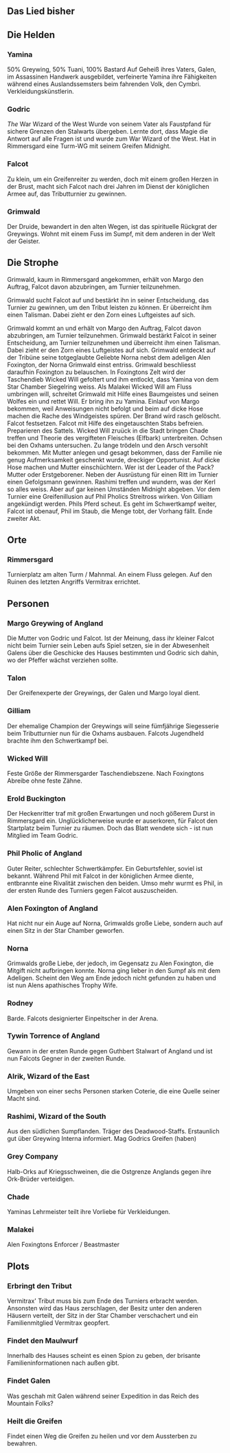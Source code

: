 ## Das Lied bisher

## Die Helden
### Yamina
50% Greywing, 50% Tuani, 100% Bastard
Auf Geheiß ihres Vaters, Galen, im Assassinen Handwerk ausgebildet, verfeinerte Yamina ihre Fähigkeiten während eines Auslandssemsters beim fahrenden Volk, den Cymbri. Verkleidungskünstlerin.

### Godric
_The_ War Wizard of the West
Wurde von seinem Vater als Faustpfand für sichere Grenzen den Stalwarts übergeben. Lernte dort, dass Magie die Antwort auf alle Fragen ist und wurde zum War Wizard of the West. Hat in Rimmersgard eine Turm-WG mit seinem Greifen Midnight.

### Falcot
Zu klein, um ein Greifenreiter zu werden, doch mit einem großen Herzen in der Brust, macht sich Falcot nach drei Jahren im Dienst der königlichen Armee auf, das Tributturnier zu gewinnen.

### Grimwald
Der Druide, bewandert in den alten Wegen, ist das spirituelle Rückgrat der Greywings. Wohnt mit einem Fuss im Sumpf, mit dem anderen in der Welt der Geister.

## Die Strophe
Grimwald, kaum in Rimmersgard angekommen, erhält von Margo den Auftrag, Falcot davon abzubringen, am Turnier teilzunehmen.

Grimwald sucht Falcot auf und bestärkt ihn in seiner Entscheidung, das Turnier zu gewinnen, um den Tribut leisten zu können. Er überreicht ihm einen Talisman. Dabei zieht er den Zorn eines Luftgeistes auf sich.

Grimwald kommt an und erhält von Margo den Auftrag, Falcot davon abzubringen, am Turnier teilzunehmen.
Grimwald bestärkt Falcot in seiner Entscheidung, am Turnier teilzunehmen und überreicht ihm einen Talisman. Dabei zieht er
den Zorn eines Luftgeistes auf sich.
Grimwald entdeckt auf der Tribüne seine totgeglaubte Geliebte Norna nebst dem adeligen Alen Foxington, der Norna Grimwald
einst entriss.
Grimwald beschliesst daraufhin Foxington zu belauschen. In Foxingtons Zelt wird der Taschendieb  Wicked Will gefoltert und
ihm entlockt, dass Yamina von dem Star Chamber Siegelring weiss.
Als Malakei Wicked Will am Fluss umbringen will, schreitet Grimwald mit Hilfe eines Baumgeistes und seinen Wolfes ein und rettet
Will. Er bring ihn zu Yamina.
Einlauf von Margo bekommen, weil Anweisungen nicht befolgt und beim auf dicke Hose machen die Rache des Windgeistes spüren. Der Brand wird rasch gelöscht.
Falcot festsetzen. Falcot mit Hilfe des eingetauschten Stabs befreien.
Preparieren des Sattels.
Wicked Will zruück in die Stadt bringen
Chade treffen und Theorie des vergifteten Fleisches (Elfbark) unterbreiten. Ochsen bei den Oxhams untersuchen. Zu lange trödeln und den Arsch versohlt bekommen.
Mit Mutter anlegen und gesagt bekommen, dass der Familie nie genug Aufmerksamkeit geschenkt wurde, dreckiger Opportunist.
Auf dicke Hose machen und Mutter einschüchtern. Wer ist der Leader of the Pack? Mutter oder Erstgeborener.
Neben der Ausrüstung für einen Ritt im Turnier einen Gefolgsmann gewinnen.
Rashimi treffen und wundern, was der Kerl so alles weiss. Aber auf gar keinen Umständen Midnight abgeben.
Vor dem Turnier eine Greifenillusion auf Phil Pholics Streitross wirken. Von Gilliam angekündigt werden. Phils Pferd scheut. Es geht im Schwertkampf weiter, Falcot ist obenauf, Phil im Staub, die Menge tobt, der Vorhang fällt. Ende zweiter Akt.

## Orte
### Rimmersgard
Turnierplatz am alten Turm / Mahnmal. An einem Fluss gelegen. Auf den Ruinen des letzten Angriffs Vermitrax errichtet.

## Personen
### Margo Greywing of Angland
Die Mutter von Godric und Falcot. Ist der Meinung, dass ihr kleiner Falcot nicht beim Turnier sein Leben aufs Spiel setzen, sie in der Abwesenheit Galens über die Geschicke des Hauses bestimmten und Godric sich dahin, wo der Pfeffer wächst verziehen sollte.

### Talon
Der Greifenexperte der Greywings, der Galen und Margo loyal dient.

### Gilliam
Der ehemalige Champion der Greywings will seine fümfjährige Siegesserie beim Tributturnier nun für die Oxhams ausbauen. Falcots Jugendheld brachte ihm den Schwertkampf bei.

### Wicked Will
Feste Größe der Rimmersgarder Taschendiebszene. Nach Foxingtons Abreibe ohne feste Zähne.

### Erold Buckington
Der Heckenritter traf mit großen Erwartungen und noch gößerem Durst in Rimmersgard ein. Unglücklicherweise wurde er auserkoren, für Falcot den Startplatz beim Turnier zu räumen. Doch das Blatt wendete sich - ist nun Mitglied im Team Godric.

### Phil Pholic of Angland
Guter Reiter, schlechter Schwertkämpfer. Ein Geburtsfehler, soviel ist bekannt. Während Phil mit Falcot in der königlichen Armee diente, entbrannte eine Rivalität zwischen den beiden. Umso mehr wurmt es Phil, in der ersten Runde des Turniers gegen Falcot auszuscheiden.

### Alen Foxington of Angland
Hat nicht nur ein Auge auf Norna, Grimwalds große Liebe, sondern auch auf einen Sitz in der Star Chamber geworfen.

### Norna
Grimwalds große Liebe, der jedoch, im Gegensatz zu Alen Foxington, die Mitgift nicht aufbringen konnte. Norna ging lieber in den Sumpf als mit dem Adeligen. Scheint den Weg am Ende jedoch nicht gefunden zu haben und ist nun Alens apathisches Trophy Wife.

### Rodney
Barde. Falcots designierter Einpeitscher in der Arena.

### Tywin Torrence of Angland
Gewann in der ersten Runde gegen Guthbert Stalwart of Angland und ist nun Falcots Gegner in der zweiten Runde.

### Alrik, Wizard of the East
Umgeben von einer sechs Personen starken Coterie, die eine Quelle seiner Macht sind.

### Rashimi, Wizard of the South
Aus den südlichen Sumpflanden. Träger des Deadwood-Staffs. Erstaunlich gut über Greywing Interna informiert. Mag Godrics Greifen (haben)

### Grey Company
Halb-Orks auf Kriegsschweinen, die die Ostgrenze Anglands gegen ihre Ork-Brüder verteidigen.

### Chade
Yaminas Lehrmeister teilt ihre Vorliebe für Verkleidungen.

### Malakei
Alen Foxingtons Enforcer / Beastmaster

## Plots
### Erbringt den Tribut
Vermitrax' Tribut muss bis zum Ende des Turniers erbracht werden.
Ansonsten wird das Haus zerschlagen, der Besitz unter den anderen Häusern verteilt, der Sitz in der Star Chamber verschachert und ein Familienmitglied Vermitrax geopfert.

### Findet den Maulwurf
Innerhalb des Hauses scheint es einen Spion zu geben, der brisante Familieninformationen nach außen gibt.

### Findet Galen
Was geschah mit Galen während seiner Expedition in das Reich des Mountain Folks?

### Heilt die Greifen
Findet einen Weg die Greifen zu heilen und vor dem Aussterben zu bewahren.
